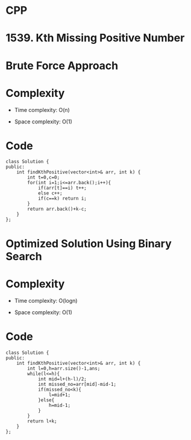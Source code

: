 # CPP
# 1539. Kth Missing Positive Number

<!-- Describe your first thoughts on how to solve this problem. -->
# Brute Force Approach
<!-- Describe your approach to solving the problem. -->

# Complexity
- Time complexity: O(n)
<!-- Add your time complexity here, e.g. $$O(n)$$ -->

- Space complexity: O(1)
<!-- Add your space complexity here, e.g. $$O(n)$$ -->

# Code
```
class Solution {
public:
    int findKthPositive(vector<int>& arr, int k) {
        int t=0,c=0;
        for(int i=1;i<=arr.back();i++){
            if(arr[t]==i) t++;
            else c++;
            if(c==k) return i;
        }
        return arr.back()+k-c;
    }
};
```
# Optimized Solution Using Binary Search
<!-- Describe your approach to solving the problem. -->

# Complexity
- Time complexity: O(logn)
<!-- Add your time complexity here, e.g. $$O(n)$$ -->

- Space complexity: O(1)
<!-- Add your space complexity here, e.g. $$O(n)$$ -->

# Code
```
class Solution {
public:
    int findKthPositive(vector<int>& arr, int k) {
        int l=0,h=arr.size()-1,ans;
        while(l<=h){
            int mid=l+(h-l)/2;
            int missed_no=arr[mid]-mid-1;
            if(missed_no<k){
                l=mid+1;
            }else{
                h=mid-1;
            }
        }
        return l+k;
    }
};
```
